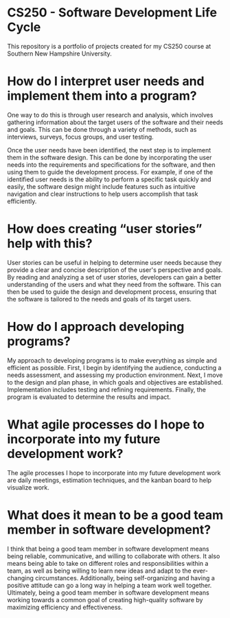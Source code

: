 # CS250 - Software Development Life Cycle
This repository is a portfolio of projects created for my CS250 course at Southern New Hampshire University.

# How do I interpret user needs and implement them into a program?
One way to do this is through user research and analysis, which involves gathering information about the target users of the software and their needs and goals. This can be done through a variety of methods, such as interviews, surveys, focus groups, and user testing.

Once the user needs have been identified, the next step is to implement them in the software design. This can be done by incorporating the user needs into the requirements and specifications for the software, and then using them to guide the development process. For example, if one of the identified user needs is the ability to perform a specific task quickly and easily, the software design might include features such as intuitive navigation and clear instructions to help users accomplish that task efficiently.

# How does creating “user stories” help with this?
User stories can be useful in helping to determine user needs because they provide a clear and concise description of the user's perspective and goals. By reading and analyzing a set of user stories, developers can gain a better understanding of the users and what they need from the software. This can then be used to guide the design and development process, ensuring that the software is tailored to the needs and goals of its target users.

# How do I approach developing programs?
My approach to developing programs is to make everything as simple and efficient as possible. First, I begin by identifying the audience, conducting a needs assessment, and assessing my production environment. Next, I move to the design and plan phase, in which goals and objectives are established. Implementation includes testing and refining requirements. Finally, the program is evaluated to determine the results and impact.

# What agile processes do I hope to incorporate into my future development work?
The agile processes I hope to incorporate into my future development work are daily meetings, estimation techniques, and the kanban board to help visualize work.

# What does it mean to be a good team member in software development?
I think that being a good team member in software development means being reliable, communicative, and willing to collaborate with others. It also means being able to take on different roles and responsibilities within a team, as well as being willing to learn new ideas and adapt to the ever-changing circumstances. Additionally, being self-organizing and having a positive attitude can go a long way in helping a team work well together. Ultimately, being a good team member in software development means working towards a common goal of creating high-quality software by maximizing efficiency and effectiveness.
